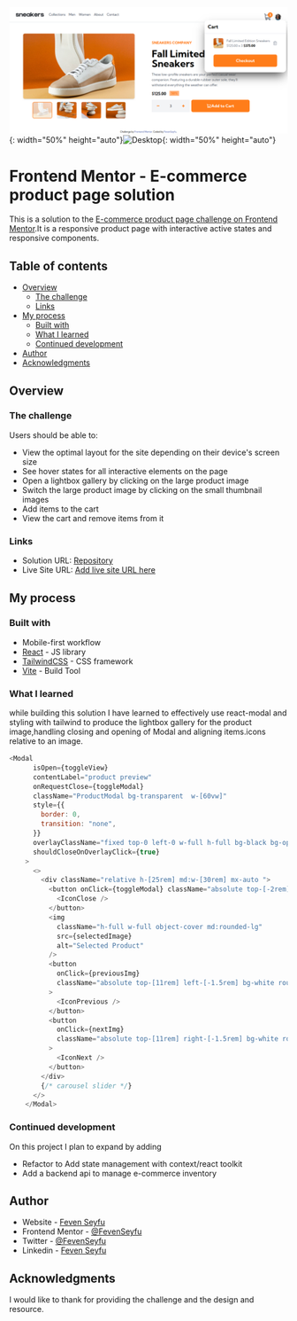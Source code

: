 ![Mobile](https://github.com/FevenSeyfu/Ecommerce-product-page/blob/main/screenshots/Desktop.png){: width="50%" height="auto"}![Desktop]([path/to/image1.jpg](https://github.com/FevenSeyfu/Ecommerce-product-page/blob/main/screenshots/mobile_1.png)){: width="50%" height="auto"}
# Frontend Mentor - E-commerce product page solution

This is a solution to the [E-commerce product page challenge on Frontend Mentor](https://www.frontendmentor.io/challenges/ecommerce-product-page-UPsZ9MJp6).It is a responsive product page with interactive active states and responsive components.

## Table of contents

- [Overview](#overview)
  - [The challenge](#the-challenge)
  - [Links](#links)
- [My process](#my-process)
  - [Built with](#built-with)
  - [What I learned](#what-i-learned)
  - [Continued development](#continued-development)
- [Author](#author)
- [Acknowledgments](#acknowledgments)

## Overview

### The challenge

Users should be able to:

- View the optimal layout for the site depending on their device's screen size
- See hover states for all interactive elements on the page
- Open a lightbox gallery by clicking on the large product image
- Switch the large product image by clicking on the small thumbnail images
- Add items to the cart
- View the cart and remove items from it

### Links

- Solution URL: [Repository](https://github.com/FevenSeyfu/Ecommerce-product-page)
- Live Site URL: [Add live site URL here](https://your-live-site-url.com)

## My process

### Built with

- Mobile-first workflow
- [React](https://reactjs.org/) - JS library
- [TailwindCSS](https://tailwindcss.com/) - CSS framework
- [Vite](https://vitejs.dev/) - Build Tool

### What I learned

while building this solution I have learned to effectively use react-modal and styling with tailwind to produce the lightbox gallery for the product image,handling closing and opening of Modal and aligning items.icons relative to an image.

```js
<Modal
      isOpen={toggleView}
      contentLabel="product preview"
      onRequestClose={toggleModal}
      className="ProductModal bg-transparent  w-[60vw]"
      style={{
        border: 0,
        transition: "none",
      }}
      overlayClassName="fixed top-0 left-0 w-full h-full bg-black bg-opacity-85 flex justify-center items-center"
      shouldCloseOnOverlayClick={true}
    >
      <>
        <div className="relative h-[25rem] md:w-[30rem] mx-auto ">
          <button onClick={toggleModal} className="absolute top-[-2rem] right-0">
            <IconClose />
          </button>
          <img
            className="h-full w-full object-cover md:rounded-lg"
            src={selectedImage}
            alt="Selected Product"
          />
          <button
            onClick={previousImg}
            className="absolute top-[11rem] left-[-1.5rem] bg-white rounded-full p-4"
          >
            <IconPrevious />
          </button>
          <button
            onClick={nextImg}
            className="absolute top-[11rem] right-[-1.5rem] bg-white rounded-full p-4"
          >
            <IconNext />
          </button>
        </div>
        {/* carousel slider */}
      </>
    </Modal>
```

### Continued development
On this project I plan to expand by adding

- Refactor to Add state management with context/react toolkit
- Add a backend api to manage e-commerce inventory

## Author

- Website - [Feven Seyfu](https://fevenseyfu.tech/)
- Frontend Mentor - [@FevenSeyfu](https://www.frontendmentor.io/profile/FevenSeyfu)
- Twitter - [@FevenSeyfu](https://www.twitter.com/FevenSeyfu)
- Linkedin - [Feven Seyfu](https://www.linkedin.com/in/fevenseyfu/)


## Acknowledgments

I would like to thank for providing the  challenge and the design and resource. 
